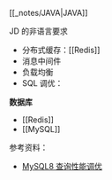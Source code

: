 [[_notes/JAVA|JAVA]]

JD 的非语言要求
- 分布式缓存：[[Redis]]
- 消息中间件
- 负载均衡
- SQL 调优：

**数据库**
- [[Redis]]
- [[MySQL]]


参考资料：
- [MySQL8 查询性能调优](https://github.com/zxyle/mysql-8-query-performance-tuning)


